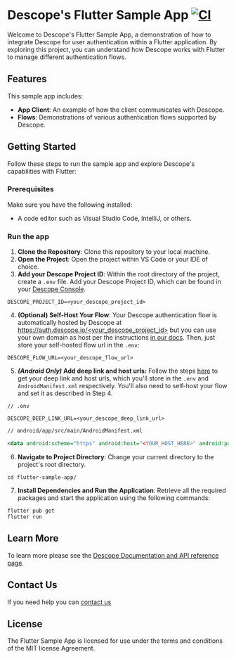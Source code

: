 # Descope's Flutter Sample App [![CI](https://github.com/descope-sample-apps/flutter-sample-app/actions/workflows/main.yml/badge.svg)](https://github.com/descope-sample-apps/flutter-sample-app/actions/workflows/main.yml)

Welcome to Descope's Flutter Sample App, a demonstration of how to integrate Descope for user authentication within a Flutter application. By exploring this project, you can understand how Descope works with Flutter to manage different authentication flows.


## Features
This sample app includes:

- **App Client**: An example of how the client communicates with Descope.
- **Flows**: Demonstrations of various authentication flows supported by Descope.


## Getting Started
Follow these steps to run the sample app and explore Descope's capabilities with Flutter:

### Prerequisites
Make sure you have the following installed:

- A code editor such as Visual Studio Code, IntelliJ, or others.


###  Run the app
1. **Clone the Repository**: Clone this repository to your local machine.
2. **Open the Project**: Open the project within VS Code or your IDE of choice.
3. **Add your Descope Project ID**: Within the root directory of the project, create a `.env` file. Add your Descope Project ID, which can be found in your [Descope Console](https://app.descope.com/settings/project).
```
DESCOPE_PROJECT_ID=<your_descope_project_id>
```
4. **(Optional) Self-Host Your Flow**: Your Descope authentication flow is automatically hosted by Descope at [https://auth.descope.io/<your_descope_project_id>](https://auth.descope.io/<your_descope_project_id>) but you can use your own domain as host per the instructions [in our docs](https://github.com/descope/descope-flutter/tree/main#running-flows). Then, just store your self-hosted flow url in the `.env`:
```
DESCOPE_FLOW_URL=<your_descope_flow_url>
```

5. **_(Android Only)_ Add deep link and host urls:** Follow the steps [here](https://github.com/descope/descope-flutter/tree/main#android-only-setup-2-enable-app-links) to get your deep link and host urls, which you'll store in the `.env` and `AndroidManifest.xml` respectively. You'll also need to self-host your flow and set it as described in Step 4.
```
// .env

DESCOPE_DEEP_LINK_URL=<your_descope_deep_link_url>
```
```xml
// android/app/src/main/AndroidManifest.xml

<data android:scheme="https" android:host="<YOUR_HOST_HERE>" android:path="/auth" />
```
6. **Navigate to Project Directory**: Change your current directory to the project's root directory.
```
cd flutter-sample-app/
```
7. **Install Dependencies and Run the Application**: Retrieve all the required packages and start the application using the following commands:
```
flutter pub get
flutter run
```

## Learn More
To learn more please see the [Descope Documentation and API reference page](https://docs.descope.com/).

## Contact Us
If you need help you can [contact us](https://docs.descope.com/support/)

## License
The Flutter Sample App is licensed for use under the terms and conditions of the MIT license Agreement.
